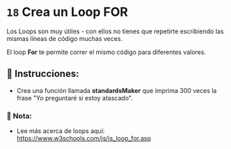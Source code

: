 # `18` Crea un Loop FOR

Los Loops son muy útiles - con ellos no tienes que repetirte escribiendo las mismas líneas de código muchas veces. 

El loop **For** te permite correr el mismo código para diferentes valores. 



## :pencil: Instrucciones:
* Crea una función llamada **standardsMaker** que imprima 300 veces la frase "Yo preguntaré si estoy atascado".

### :scroll: Nota:
* Lee más acerca de loops aquí: 
    https://www.w3schools.com/js/js_loop_for.asp